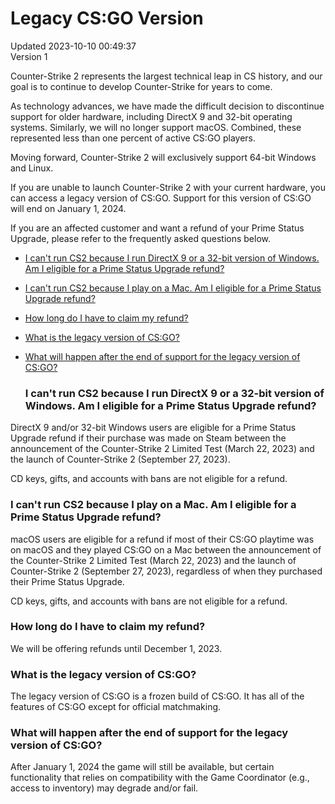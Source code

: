 # Legacy CS:GO Version
Updated 2023-10-10 00:49:37  
Version 1  

Counter-Strike 2 represents the largest technical leap in CS history, and our goal is to continue to develop Counter-Strike for years to come.  
  
As technology advances, we have made the difficult decision to discontinue support for older hardware, including DirectX 9 and 32-bit operating systems. Similarly, we will no longer support macOS. Combined, these represented less than one percent of active CS:GO players.  
  
Moving forward, Counter-Strike 2 will exclusively support 64-bit Windows and Linux.  
  
If you are unable to launch Counter-Strike 2 with your current hardware, you can access a legacy version of CS:GO. Support for this version of CS:GO will end on January 1, 2024.  
  
If you are an affected customer and want a refund of your Prime Status Upgrade, please refer to the frequently asked questions below.  
* [I can't run CS2 because I run DirectX 9 or a 32-bit version of Windows. Am I eligible for a Prime Status Upgrade refund?](#cantrun)
* [I can't run CS2 because I play on a Mac. Am I eligible for a Prime Status Upgrade refund?](#mac)
* [How long do I have to claim my refund?](#claim)
* [What is the legacy version of CS:GO?](#whatis)
* [What will happen after the end of support for the legacy version of CS:GO?](#endsupport)
  
  ### I can't run CS2 because I run DirectX 9 or a 32-bit version of Windows. Am I eligible for a Prime Status Upgrade refund?
DirectX 9 and/or 32-bit Windows users are eligible for a Prime Status Upgrade refund if their purchase was made on Steam between the announcement of the Counter-Strike 2 Limited Test (March 22, 2023) and the launch of Counter-Strike 2 (September 27, 2023).  
  
CD keys, gifts, and accounts with bans are not eligible for a refund.  
  ### I can't run CS2 because I play on a Mac. Am I eligible for a Prime Status Upgrade refund?
macOS users are eligible for a refund if most of their CS:GO playtime was on macOS and they played CS:GO on a Mac between the announcement of the Counter-Strike 2 Limited Test (March 22, 2023) and the launch of Counter-Strike 2 (September 27, 2023), regardless of when they purchased their Prime Status Upgrade.  
  
CD keys, gifts, and accounts with bans are not eligible for a refund.  
  ### How long do I have to claim my refund?
We will be offering refunds until December 1, 2023.  
  ### What is the legacy version of CS:GO?
The legacy version of CS:GO is a frozen build of CS:GO. It has all of the features of CS:GO except for official matchmaking.  
  ### What will happen after the end of support for the legacy version of CS:GO?
After January 1, 2024 the game will still be available, but certain functionality that relies on compatibility with the Game Coordinator (e.g., access to inventory) may degrade and/or fail.